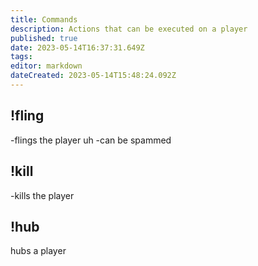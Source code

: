 ```yaml
---
title: Commands
description: Actions that can be executed on a player
published: true
date: 2023-05-14T16:37:31.649Z
tags: 
editor: markdown
dateCreated: 2023-05-14T15:48:24.092Z
---
```


!fling
-----
-flings the player uh
-can be spammed

!kill
-----
-kills the player

!hub
----
hubs a player
